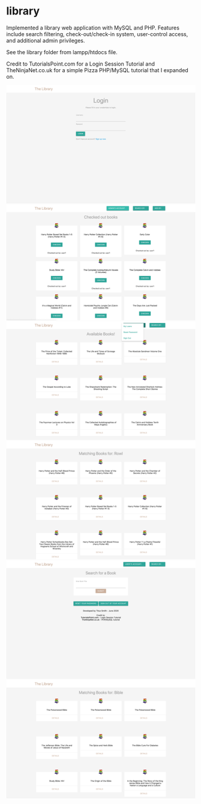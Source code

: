 # library
Implemented a library web application with MySQL and PHP. Features include search filtering, check-out/check-in system, user-control access, and additional admin privileges.

See the library folder from lampp/htdocs file.

Credit to TutorialsPoint.com for a Login Session Tutorial and TheNinjaNet.co.uk for a simple Pizza PHP/MySQL tutorial that I expanded on.

![Library_Login](images/Library_Login.png?raw=true "Library_Login")
![Library_Admin](images/Library_Admin.png?raw=true "Library_Admin")
![Library_Home](images/Library_Home.png?raw=true "Library_Home")
![Library_Author](images/Library_Author.png?raw=true "Library_Author")
![Library_Search_Screen](images/Library_Search_Screen.png?raw=true "Library_Search_Screen")
![Library_Title](images/Library_Title.png?raw=true "Library_Title")




